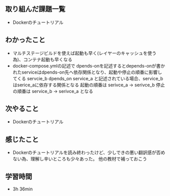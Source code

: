 ## 取り組んだ課題一覧
- Dockerのチュートリアル
## わかったこと
- マルチステージビルドを使えば起動も早く(レイヤーのキャッシュを使う為)、コンテナ起動も早くなる
- docker-compose.ymlの記述で dpends-onを記述するとdepends-onが書かれたserviceはdpends-on先へ依存関係となり、起動や停止の順番に影響してくる
  servcie_b
    dpends_on
       service_a
  と記述されている場合、service_bはserice_aに依存する関係となる
  起動の順番は serivce_a → serivce_b
  停止の順番は service_b → serivce_a となる
## 次やること
- Dockerのチュートリアル
## 感じたこと
- Dockerのチュートリアルを読み終わったけど、少しできの悪い翻訳感が否めない為、理解し辛いところも少々あった。
  他の教材で補っておこう
## 学習時間
- 3h 36min
